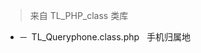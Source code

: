 <blockquote>来自 TL_PHP_class 类库</blockquote>
<ul>
    <li>─&nbsp;&nbsp;TL_Queryphone.class.php&nbsp;&nbsp;&nbsp;手机归属地</li>
</ul>
